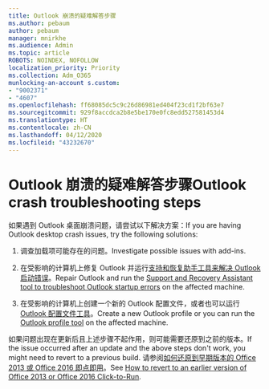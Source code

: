 ```yaml
---
title: Outlook 崩溃的疑难解答步骤
ms.author: pebaum
author: pebaum
manager: mnirkhe
ms.audience: Admin
ms.topic: article
ROBOTS: NOINDEX, NOFOLLOW
localization_priority: Priority
ms.collection: Adm_O365
munlocking-an-account s.custom:
- "9002371"
- "4607"
ms.openlocfilehash: ff68085dc5c9c26d86981ed404f23cd1f2bf63e7
ms.sourcegitcommit: 929f8accdca2b8e5be170e0fc8edd527581453d4
ms.translationtype: HT
ms.contentlocale: zh-CN
ms.lasthandoff: 04/12/2020
ms.locfileid: "43232670"
---
```

# <a name="outlook-crash-troubleshooting-steps"></a><span data-ttu-id="5dbdc-102">Outlook 崩溃的疑难解答步骤</span><span class="sxs-lookup"><span data-stu-id="5dbdc-102">Outlook crash troubleshooting steps</span></span>

<span data-ttu-id="5dbdc-103">如果遇到 Outlook 桌面崩溃问题，请尝试以下解决方案：</span><span class="sxs-lookup"><span data-stu-id="5dbdc-103">If you are having Outlook desktop crash issues, try the following solutions:</span></span>

1. <span data-ttu-id="5dbdc-104">调查加载项可能存在的问题。</span><span class="sxs-lookup"><span data-stu-id="5dbdc-104">Investigate possible issues with add-ins.</span></span>

2. <span data-ttu-id="5dbdc-105">在受影响的计算机上修复 Outlook 并运行[支持和恢复助手工具来解决 Outlook 启动错误](https://aka.ms/SaRA-OutlookWontStart)。</span><span class="sxs-lookup"><span data-stu-id="5dbdc-105">Repair Outlook and run the [Support and Recovery Assistant tool to troubleshoot Outlook startup errors](https://aka.ms/SaRA-OutlookWontStart) on the affected machine.</span></span>

3. <span data-ttu-id="5dbdc-106">在受影响的计算机上创建一个新的 Outlook 配置文件，或者也可以运行 [Outlook 配置文件工具](https://aka.ms/SaRA-OutlookSetupProfile)。</span><span class="sxs-lookup"><span data-stu-id="5dbdc-106">Create a new Outlook profile or you can run the [Outlook profile tool](https://aka.ms/SaRA-OutlookSetupProfile) on the affected machine.</span></span>

<span data-ttu-id="5dbdc-107">如果问题出现在更新后且上述步骤不起作用，则可能需要还原到之前的版本。</span><span class="sxs-lookup"><span data-stu-id="5dbdc-107">If the issue occurred after an update and the above steps don't work, you might need to revert to a previous build.</span></span> <span data-ttu-id="5dbdc-108">请参阅[如何还原到早期版本的 Office 2013 或 Office 2016 即点即用](https://support.microsoft.com/help/2770432)。</span><span class="sxs-lookup"><span data-stu-id="5dbdc-108">See [How to revert to an earlier version of Office 2013 or Office 2016 Click-to-Run](https://support.microsoft.com/help/2770432).</span></span>
